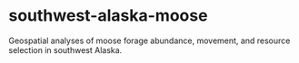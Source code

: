 # southwest-alaska-moose
Geospatial analyses of moose forage abundance, movement, and resource selection in southwest Alaska.
